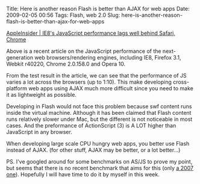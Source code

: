 Title: Here is another reason Flash is better than AJAX for web apps
Date: 2009-02-05 00:56
Tags: Flash, web 2.0
Slug: here-is-another-reason-flash-is-better-than-ajax-for-web-apps

[AppleInsider | IE8's JavaScript performance lags well behind Safari,
Chrome](http://www.appleinsider.com/articles/09/01/27/ie8s_javascript_performance_lags_well_behind_safari_chrome.html)

Above is a recent article on the JavaScript performance of the
next-generation web browsers/rendering engines, including IE8, Firefox
3.1, Webkit r40220, Chrome 2.0.158.0 and Opera 10.

From the test result in the article, we can see that the performance of
JS varies a lot across the browsers (up to 1:10). This make developing
cross-platform web apps using AJAX much more difficult since you need to
make it as lightweight as possible.

Developing in Flash would not face this problem because swf content runs
inside the virtual machine. Although it has been claimed that Flash
content runs relatively slower under Mac, but the different is not
noticeable in most cases. And the preformance of ActionScript (3) is A
LOT higher than JavaScript in any browser.

When developing large scale CPU hungry web apps, you better use Flash
instead of AJAX. (for other stuff, AJAX may be better, or a lot
better...)

PS. I've googled around for some benchmarks on AS/JS to prove my point,
but seems that there is no recent benchmark that aims for this (only [a
2007 one][]). Hopefully I will have time to do it by myself in this
week.

  [a 2007 one]: http://www.jamesward.com/blog/2007/04/30/ajax-and-flex-data-loading-benchmarks/
